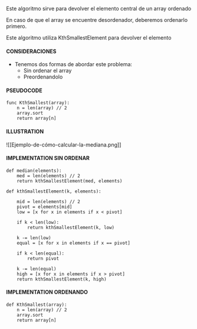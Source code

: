 Este algoritmo sirve para devolver el elemento central de un array ordenado

En caso de que el array se encuentre desordenador, deberemos ordenarlo primero.

Este algoritmo utiliza KthSmallestElement para devolver el elemento

#### CONSIDERACIONES
- Tenemos dos formas de abordar este problema:
	- Sin ordenar el array
	- Preordenandolo

#### PSEUDOCODE

```pseudocode
func KthSmallest(array):
	n = len(array) // 2
	array.sort
	return array[n]
```

#### ILLUSTRATION

![[Ejemplo-de-cómo-calcular-la-mediana.png]]

#### IMPLEMENTATION SIN ORDENAR

```python3
def median(elements):  
    med = len(elements) // 2  
    return kthSmallestElement(med, elements)  
  
def kthSmallestElement(k, elements):  
    
    mid = len(elements) // 2  
    pivot = elements[mid]   
    low = [x for x in elements if x < pivot]  
    
    if k < len(low):  
        return kthSmallestElement(k, low)  
    
    k -= len(low)  
    equal = [x for x in elements if x == pivot]  
    
    if k < len(equal):  
        return pivot  
    
    k -= len(equal)  
    high = [x for x in elements if x > pivot]  
    return kthSmallestElement(k, high)
```

#### IMPLEMENTATION ORDENANDO

```python3
def KthSmallest(array):
	n = len(array) // 2
	array.sort
	return array[n]
```

